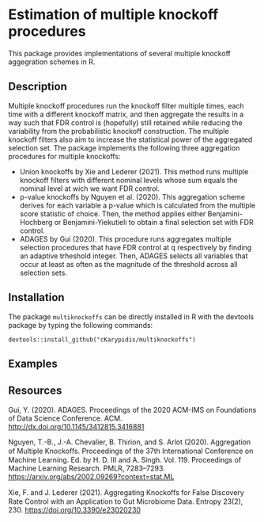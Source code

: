 # Estimation of multiple knockoff procedures
This package provides implementations of several multiple knockoff aggegration schemes in R. 

## Description
Multiple knockoff procedures run the knockoff filter multiple times, each time with a different knockoff matrix, and then aggregate the results in a way such that FDR control is (hopefully) still retained while reducing the variability from the probabilistic knockoff construction. The multiple knockoff filters also aim to increase the statistical power of the aggregated selection set.
The package implements the following three aggregation procedures for multiple knockoffs:
- Union knockoffs by Xie and Lederer (2021). This method runs multiple knockoff filters with different nominal levels whose sum equals the nominal level at wich we want FDR control.
- p-value knockoffs by Nguyen et al. (2020). This aggregation scheme derives for each variable a p-value which is calculated from the multiple score statistic of choice. Then, the method applies either Benjamini-Hochberg or Benjamini-Yiekutieli to obtain a final selection set with FDR control.
- ADAGES by Gui (2020). This procedure runs aggregates multiple selection procedures that have FDR control at q respectively by finding an adaptive trheshold integer. Then, ADAGES selects all variables that occur at least as often as the magnitude of the threshold across all selection sets.

## Installation
The package `multiknockoffs` can be directly installed in R with the devtools package by typing the following commands:
```
devtools::install_github("cKarypidis/multiknockoffs")
```

## Examples


## Resources

Gui, Y. (2020). ADAGES. Proceedings of the 2020 ACM-IMS on Foundations of Data
Science Conference. ACM.
http://dx.doi.org/10.1145/3412815.3416881

Nguyen, T.-B., J.-A. Chevalier, B. Thirion, and S. Arlot (2020). Aggregation of Multiple
Knockoﬀs. Proceedings of the 37th International Conference on Machine Learning. Ed.
by H. D. III and A. Singh. Vol. 119. Proceedings of Machine Learning Research. PMLR,
7283–7293.
https://arxiv.org/abs/2002.09269?context=stat.ML

Xie, F. and J. Lederer (2021). Aggregating Knockoﬀs for False Discovery Rate Control
with an Application to Gut Microbiome Data. Entropy 23(2), 230. 
https://doi.org/10.3390/e23020230
